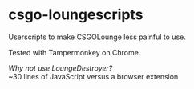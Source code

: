 # csgo-loungescripts
Userscripts to make CSGOLounge less painful to use.

Tested with Tampermonkey on Chrome.


*Why not use LoungeDestroyer?*  
~30 lines of JavaScript versus a browser extension
